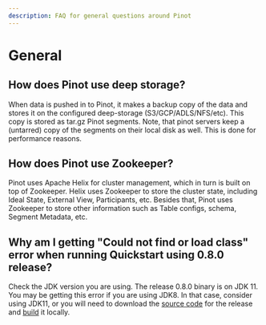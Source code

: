 ```yaml
---
description: FAQ for general questions around Pinot
---
```


# General

## How does Pinot use deep storage?

When data is pushed in to Pinot, it makes a backup copy of the data and stores it on the configured deep-storage (S3/GCP/ADLS/NFS/etc). This copy is stored as tar.gz Pinot segments. Note, that pinot servers keep a (untarred) copy of the segments on their local disk as well. This is done for performance reasons.

## How does Pinot use Zookeeper?

Pinot uses Apache Helix for cluster management, which in turn is built on top of Zookeeper. Helix uses Zookeeper to store the cluster state, including Ideal State, External View, Participants, etc. Besides that, Pinot uses Zookeeper to store other information such as Table configs, schema, Segment Metadata, etc.

## Why am I getting "Could not find or load class" error when running Quickstart using 0.8.0 release?

Check the JDK version you are using. The release 0.8.0 binary is on JDK 11. You may be getting this error if you are using JDK8. In that case, consider using JDK11, or you will need to download the [source code](https://downloads.apache.org/pinot/apache-pinot-0.8.0/apache-pinot-0.8.0-src.tar.gz) for the release and [build](https://github.com/apache/pinot/pull/6424) it locally.

